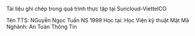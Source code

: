Tài liệu ghi chép trong quá trình thực tập tại Suncloud-ViettelCO

Tên TTS:       NGuyễn Ngọc Tuấn
NS              1999
Học tại:        Học Viện kỹ thuật Mật Mã
Nghành:         An Toàn Thông Tin